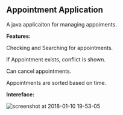 ## Appointment Application
A java applicaiton for managing appoiments. 

<b>Features:</b>

Checking and Searching for appointments.

If Appointment exists, conflict is shown.

Can cancel appointments.

Appointments are sorted based on time.

<b>Intereface:</b>

![screenshot at 2018-01-10 19-53-05](https://user-images.githubusercontent.com/34658946/34804812-95281dc0-f648-11e7-9339-4e95c772c570.png)
